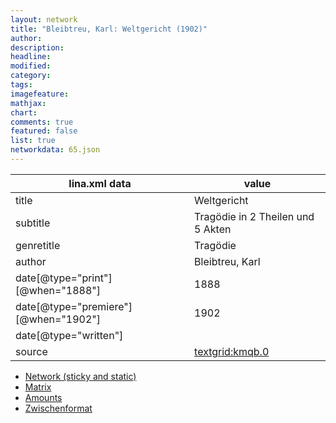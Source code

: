 ```yaml
---
layout: network
title: "Bleibtreu, Karl: Weltgericht (1902)"
author:
description:
headline:
modified:
category:
tags:
imagefeature: 
mathjax: 
chart: 
comments: true
featured: false
list: true
networkdata: 65.json
---
```

lina.xml data  | value
------------- | -------------
title|Weltgericht
subtitle|Tragödie in 2 Theilen und 5 Akten
genretitle|Tragödie
author|Bleibtreu, Karl
date[@type="print"][@when="1888"]|1888
date[@type="premiere"][@when="1902"]|1902
date[@type="written"]|
source|[textgrid:kmqb.0](https://textgridlab.org/1.0/tgcrud-public/rest/textgrid:kmqb.0/data)



* [Network (sticky and static)](/network65)
* [Matrix](/matrix65)
* [Amounts](/amounts65)
* [Zwischenformat](/lina65 )
